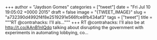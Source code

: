 
+++
author = "Jaydson Gomes"
categories = ["tweet"]
date = "Fri Jul 10 19:05:02 +0000 2015"
draft = false
image = "{TWEET_IMAGE}"
slug = "a732390d4992f4f8e2519291e566fce8fb434af3"
tags = ["tweet"]
title = """RT @contrahacks: I'll als..."""
+++
RT @contrahacks: I'll also be at http://t.co/AAnB1nIQdq talking about disrupting the government with experiments in automating lobbying, co…
